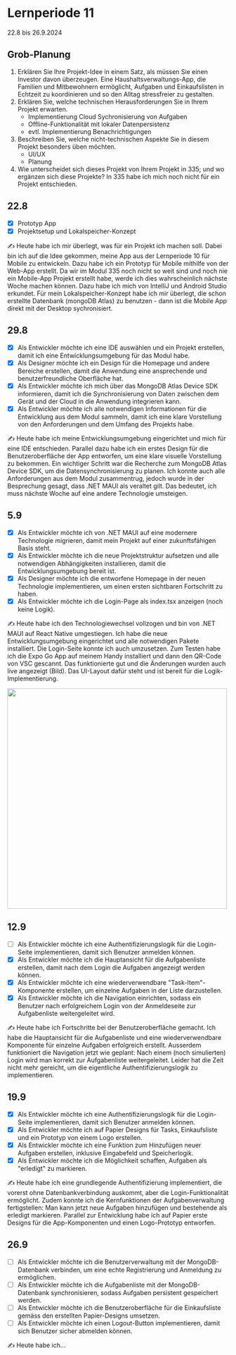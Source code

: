 # Lernperiode 11

22.8 bis 26.9.2024

## Grob-Planung

1. Erklären Sie Ihre Projekt-Idee in einem Satz, als müssen Sie einen Investor davon überzeugen.
   Eine Haushaltsverwaltungs-App, die Familien und Mitbewohnern ermöglicht, Aufgaben und Einkaufslisten in Echtzeit zu koordinieren und so den Alltag stressfreier zu gestalten.
2. Erklären Sie, welche technischen Herausforderungen Sie in Ihrem Projekt erwarten.
   - Implementierung Cloud Sychronisierung von Aufgaben
   - Offline-Funktionalität mit lokaler Datenpersistenz
   - evtl. Implementierung Benachrichtigungen
3. Beschreiben Sie, welche nicht-technischen Aspekte Sie in diesem Projekt besonders üben möchten.
   - UI/UX
   - Planung
4. Wie unterscheidet sich dieses Projekt von Ihrem Projekt in 335; und wo ergänzen sich diese Projekte?
   In 335 habe ich mich noch nicht für ein Projekt entschieden.

## 22.8

- [x] Prototyp App
- [x] Projektsetup und Lokalspeicher-Konzept

✍️ Heute habe ich mir überlegt, was für ein Projekt ich machen soll. Dabei bin ich auf die Idee gekommen, meine App aus der Lernperiode 10 für Mobile zu entwickeln. Dazu habe ich ein Prototyp für Mobile mithilfe von der Web-App erstellt. Da wir im Modul 335 noch nicht so weit sind und noch nie ein Mobile-App Projekt erstellt habe, werde ich dies wahrscheinlich nächste Woche machen können. Dazu habe ich mich von IntelliJ und Android Studio erkundet. Für mein Lokalspeicher-Konzept habe ich mir überlegt, die schon erstellte Datenbank (mongoDB Atlas) zu benutzen - dann ist die Mobile App direkt mit der Desktop sychronisiert.

## 29.8

- [x] Als Entwickler möchte ich eine IDE auswählen und ein Projekt erstellen, damit ich eine Entwicklungsumgebung für das Modul habe.
- [x] Als Designer möchte ich ein Design für die Homepage und andere Bereiche erstellen, damit die Anwendung eine ansprechende und benutzerfreundliche Oberfläche hat.
- [x] Als Entwickler möchte ich mich über das MongoDB Atlas Device SDK informieren, damit ich die Synchronisierung von Daten zwischen dem Gerät und der Cloud in die Anwendung integrieren kann.
- [x] Als Entwickler möchte ich alle notwendigen Informationen für die Entwicklung aus dem Modul sammeln, damit ich eine klare Vorstellung von den Anforderungen und dem Umfang des Projekts habe.

✍️ Heute habe ich meine Entwicklungsumgebung eingerichtet und mich für eine IDE entschieden. Parallel dazu habe ich ein erstes Design für die Benutzeroberfläche der App entworfen, um eine klare visuelle Vorstellung zu bekommen. Ein wichtiger Schritt war die Recherche zum MongoDB Atlas Device SDK, um die Datensynchronisierung zu planen. Ich konnte auch alle Anforderungen aus dem Modul zusammentrug, jedoch wurde in der Besprechung gesagt, dass .NET MAUI als veraltet gilt. Das bedeutet, ich muss nächste Woche auf eine andere Technologie umsteigen.

## 5.9

- [x] Als Entwickler möchte ich von .NET MAUI auf eine modernere Technologie migrieren, damit mein Projekt auf einer zukunftsfähigen Basis steht.
- [x] Als Entwickler möchte ich die neue Projektstruktur aufsetzen und alle notwendigen Abhängigkeiten installieren, damit die Entwicklungsumgebung bereit ist.
- [x] Als Designer möchte ich die entworfene Homepage in der neuen Technologie implementieren, um einen ersten sichtbaren Fortschritt zu haben.
- [x] Als Entwickler möchte ich die Login-Page als index.tsx anzeigen (noch keine Logik).

✍️ Heute habe ich den Technologiewechsel vollzogen und bin von .NET MAUI auf React Native umgestiegen. Ich habe die neue Entwicklungsumgebung eingerichtet und alle notwendigen Pakete installiert. Die Login-Seite konnte ich auch umzusetzen. Zum Testen habe ich die Expo Go App auf meinem Handy installiert und dann den QR-Code von VSC gescannt. Das funktionierte gut und die Änderungen wurden auch live angezeigt (Bild). Das UI-Layout dafür steht und ist bereit für die Logik-Implementierung.

<img src="https://github.com/user-attachments/assets/79881076-5b80-4b49-9451-283e6ce543b5" height="500">

## 12.9

- [ ] Als Entwickler möchte ich eine Authentifizierungslogik für die Login-Seite implementieren, damit sich Benutzer anmelden können.
- [x] Als Entwickler möchte ich die Hauptansicht für die Aufgabenliste erstellen, damit nach dem Login die Aufgaben angezeigt werden können.
- [x] Als Entwickler möchte ich eine wiederverwendbare "Task-Item"-Komponente erstellen, um einzelne Aufgaben in der Liste darzustellen.
- [x] Als Entwickler möchte ich die Navigation einrichten, sodass ein Benutzer nach erfolgreichem Login von der Anmeldeseite zur Aufgabenliste weitergeleitet wird.

✍️ Heute habe ich Fortschritte bei der Benutzeroberfläche gemacht. Ich habe die Hauptansicht für die Aufgabenliste und eine wiederverwendbare Komponente für einzelne Aufgaben erfolgreich erstellt. Ausserdem funktioniert die Navigation jetzt wie geplant: Nach einem (noch simulierten) Login wird man korrekt zur Aufgabenliste weitergeleitet. Leider hat die Zeit nicht mehr gereicht, um die eigentliche Authentifizierungslogik zu implementieren.

## 19.9

- [x] Als Entwickler möchte ich eine Authentifizierungslogik für die Login-Seite implementieren, damit sich Benutzer anmelden können.
- [x] Als Entwickler möchte ich auf Papier Designs für Tasks, Einkaufsliste und ein Prototyp von einem Logo erstellen.
- [x] Als Entwickler möchte ich eine Funktion zum Hinzufügen neuer Aufgaben erstellen, inklusive Eingabefeld und Speicherlogik.
- [x] Als Entwickler möchte ich die Möglichkeit schaffen, Aufgaben als "erledigt" zu markieren.

✍️ Heute habe ich eine grundlegende Authentifizierung implementiert, die vorerst ohne Datenbankverbindung auskommt, aber die Login-Funktionalität ermöglicht. Zudem konnte ich die Kernfunktionen der Aufgabenverwaltung fertigstellen: Man kann jetzt neue Aufgaben hinzufügen und bestehende als erledigt markieren. Parallel zur Entwicklung habe ich auf Papier erste Designs für die App-Komponenten und einen Logo-Prototyp entworfen.

## 26.9

- [ ] Als Entwickler möchte ich die Benutzerverwaltung mit der MongoDB-Datenbank verbinden, um eine echte Registrierung und Anmeldung zu ermöglichen.
- [ ] Als Entwickler möchte ich die Aufgabenliste mit der MongoDB-Datenbank synchronisieren, sodass Aufgaben persistent gespeichert werden.
- [ ] Als Entwickler möchte ich die Benutzeroberfläche für die Einkaufsliste gemäss den erstellten Papier-Designs umsetzen.
- [ ] Als Entwickler möchte ich einen Logout-Button implementieren, damit sich Benutzer sicher abmelden können.

✍️ Heute habe ich...
